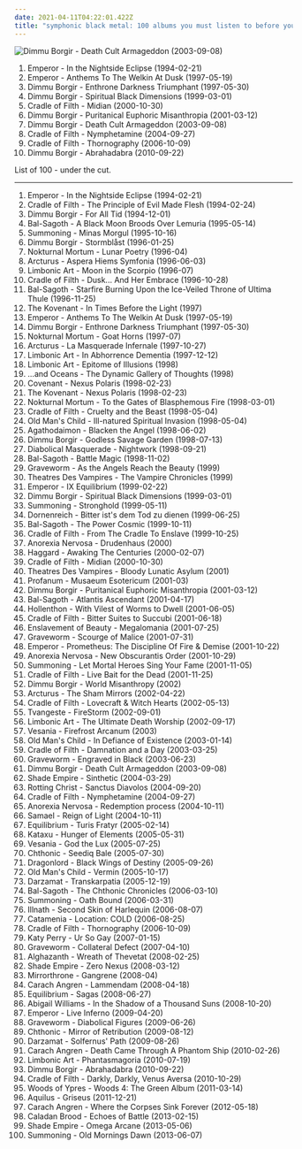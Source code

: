 ```yaml
---
date: 2021-04-11T04:22:01.422Z
title: "symphonic black metal: 100 albums you must listen to before you die"
---
```

![Dimmu Borgir - Death Cult Armageddon (2003-09-08)](https://img.discogs.com/M-pFRuNirZcVM7Pn5OHuLqa6C8M=/fit-in/600x528/filters:strip_icc():format(jpeg):mode_rgb():quality(90)/discogs-images/R-6668617-1481961616-5739.jpeg.jpg "Dimmu Borgir - Death Cult Armageddon (2003-09-08)")
<ol class="albums">
<li data-cover="https://img.discogs.com/DnVuKMipQvhsLQjzryIPb-bav-M=/fit-in/600x600/filters:strip_icc():format(jpeg):mode_rgb():quality(90)/discogs-images/R-424830-1220470365.jpeg.jpg" data-tags="black metal" role="button">Emperor - In the Nightside Eclipse (1994-02-21)</li>
<li data-cover="http://coverartarchive.org/release/8bce7d2e-cddd-38d3-86b7-d2c53e9d17aa/6830358041-500.jpg" data-tags="black metal, symphonic black metal" role="button">Emperor - Anthems To The Welkin At Dusk (1997-05-19)</li>
<li data-cover="http://coverartarchive.org/release/c51f27b8-ffd7-4b53-aa4e-2687e213e30f/4798121885-500.jpg" data-tags="symphonic black metal, black metal" role="button">Dimmu Borgir - Enthrone Darkness Triumphant (1997-05-30)</li>
<li data-cover="http://coverartarchive.org/release/32ebc0bd-4573-3a9b-9d6d-3a9e0556c166/3479063559-500.jpg" data-tags="symphonic black metal, black metal" role="button">Dimmu Borgir - Spiritual Black Dimensions (1999-03-01)</li>
<li data-cover="https://img.discogs.com/ofYN9Mevd43PbFYaA7_ENztBwh8=/fit-in/600x597/filters:strip_icc():format(jpeg):mode_rgb():quality(90)/discogs-images/R-3244650-1322111788.jpeg.jpg" data-tags="black metal, symphonic black metal, gothic metal" role="button">Cradle of Filth - Midian (2000-10-30)</li>
<li data-cover="http://coverartarchive.org/release/69a8e3b3-eabb-4134-9b14-2ce42a1b6776/13136914759-500.jpg" data-tags="symphonic black metal, black metal" role="button">Dimmu Borgir - Puritanical Euphoric Misanthropia (2001-03-12)</li>
<li data-cover="https://img.discogs.com/M-pFRuNirZcVM7Pn5OHuLqa6C8M=/fit-in/600x528/filters:strip_icc():format(jpeg):mode_rgb():quality(90)/discogs-images/R-6668617-1481961616-5739.jpeg.jpg" data-tags="symphonic black metal" role="button">Dimmu Borgir - Death Cult Armageddon (2003-09-08)</li>
<li data-cover="http://coverartarchive.org/release/b7bea46d-8986-363c-8f81-458b81e8944b/2959523284-500.jpg" data-tags="black metal, symphonic black metal" role="button">Cradle of Filth - Nymphetamine (2004-09-27)</li>
<li data-cover="https://img.discogs.com/ofYN9Mevd43PbFYaA7_ENztBwh8=/fit-in/600x597/filters:strip_icc():format(jpeg):mode_rgb():quality(90)/discogs-images/R-3244650-1322111788.jpeg.jpg" data-tags="symphonic black metal" role="button">Cradle of Filth - Thornography (2006-10-09)</li>
<li data-cover="http://coverartarchive.org/release/83369e76-a177-475e-b193-f42e34026a95/4013802680-500.jpg" data-tags="symphonic black metal" role="button">Dimmu Borgir - Abrahadabra (2010-09-22)</li>
</ol>
List of 100 - under the cut.
<!-- more -->

_________________

<ol class="albums">
<li data-cover="https://img.discogs.com/DnVuKMipQvhsLQjzryIPb-bav-M=/fit-in/600x600/filters:strip_icc():format(jpeg):mode_rgb():quality(90)/discogs-images/R-424830-1220470365.jpeg.jpg" data-tags="black metal" role="button">
Emperor - In the Nightside Eclipse (1994-02-21)
</li>
<li data-cover="http://coverartarchive.org/release/495410fc-e0fd-3c29-b697-b8a7c312dfba/5250214558-500.jpg" data-tags="black metal" role="button">
Cradle of Filth - The Principle of Evil Made Flesh (1994-02-24)
</li>
<li data-cover="http://coverartarchive.org/release/02ded4d3-468e-472e-9084-a6a11543d34d/4602331519-500.jpg" data-tags="black metal, symphonic black metal" role="button">
Dimmu Borgir - For All Tid (1994-12-01)
</li>
<li data-cover="http://coverartarchive.org/release/077cab20-021e-4bb9-af39-499142874b8f/5472131038-500.jpg" data-tags="black metal, symphonic black metal" role="button">
Bal-Sagoth - A Black Moon Broods Over Lemuria (1995-05-14)
</li>
<li data-cover="http://coverartarchive.org/release/9bf29e42-a5c4-44fe-a3e0-29b11c2e8091/5877225471-500.jpg" data-tags="atmospheric black metal, epic black metal" role="button">
Summoning - Minas Morgul (1995-10-16)
</li>
<li data-cover="http://coverartarchive.org/release/e5f8f5dd-73cb-417e-aa88-a14f15619763/5166048158-500.jpg" data-tags="black metal, symphonic black metal" role="button">
Dimmu Borgir - Stormblåst (1996-01-25)
</li>
<li data-cover="http://coverartarchive.org/release/93a7a357-e23f-47a9-a767-e05730da0bea/20308113502-500.jpg" data-tags="black metal" role="button">
Nokturnal Mortum - Lunar Poetry (1996-04)
</li>
<li data-cover="https://img.discogs.com/PET2jzdLAHFifRSonHwKZ7eJ6ck=/fit-in/600x600/filters:strip_icc():format(jpeg):mode_rgb():quality(90)/discogs-images/R-400951-1507214250-9127.jpeg.jpg" data-tags="black metal" role="button">
Arcturus - Aspera Hiems Symfonia (1996-06-03)
</li>
<li data-cover="http://coverartarchive.org/release/5f50fe98-c851-4b66-a1f4-b2f7dfd3d1f6/9225702873-500.jpg" data-tags="symphonic black metal" role="button">
Limbonic Art - Moon in the Scorpio (1996-07)
</li>
<li data-cover="https://img.discogs.com/fftbzZNbE6CVLZ23o6n919Aaab4=/fit-in/507x246/filters:strip_icc():format(jpeg):mode_rgb():quality(90)/discogs-images/R-780114-1157988368.jpeg.jpg" data-tags="black metal, symphonic black metal, gothic metal" role="button">
Cradle of Filth - Dusk... And Her Embrace (1996-10-28)
</li>
<li data-cover="http://coverartarchive.org/release/3a5d140c-5ab4-49e8-989c-7e0a868813dd/5475830556-500.jpg" data-tags="symphonic black metal" role="button">
Bal-Sagoth - Starfire Burning Upon the Ice-Veiled Throne of Ultima Thule (1996-11-25)
</li>
<li data-cover="http://coverartarchive.org/release/0ea00f24-b806-4d65-85dd-f85fe898bdf0/14078147660-500.jpg" data-tags="symphonic black metal" role="button">
The Kovenant - In Times Before the Light (1997)
</li>
<li data-cover="http://coverartarchive.org/release/8bce7d2e-cddd-38d3-86b7-d2c53e9d17aa/6830358041-500.jpg" data-tags="black metal, symphonic black metal" role="button">
Emperor - Anthems To The Welkin At Dusk (1997-05-19)
</li>
<li data-cover="http://coverartarchive.org/release/c51f27b8-ffd7-4b53-aa4e-2687e213e30f/4798121885-500.jpg" data-tags="symphonic black metal, black metal" role="button">
Dimmu Borgir - Enthrone Darkness Triumphant (1997-05-30)
</li>
<li data-cover="https://img.discogs.com/BDgL5nX1Jl1xxDtrcJRoeXNV-gM=/fit-in/600x605/filters:strip_icc():format(jpeg):mode_rgb():quality(90)/discogs-images/R-5448073-1513592837-9784.jpeg.jpg" data-tags="black metal, pagan black metal, symphonic black metal" role="button">
Nokturnal Mortum - Goat Horns (1997-07)
</li>
<li data-cover="http://coverartarchive.org/release/641293ff-c29e-483c-8f79-b07eab011344/6167514371-500.jpg" data-tags="avant-garde metal" role="button">
Arcturus - La Masquerade Infernale (1997-10-27)
</li>
<li data-cover="http://coverartarchive.org/release/34b75481-3c61-41c1-8e6e-1e163afb7b59/22516584946-500.jpg" data-tags="symphonic black metal" role="button">
Limbonic Art - In Abhorrence Dementia (1997-12-12)
</li>
<li data-cover="http://coverartarchive.org/release/d1e5e434-219f-4e09-a5e3-faad83e39f0e/14048292954-500.jpg" data-tags="symphonic black metal" role="button">
Limbonic Art - Epitome of Illusions (1998)
</li>
<li data-cover="http://coverartarchive.org/release/0c9be720-ec16-4dc4-8815-9cc316b12fd4/18640005867-500.jpg" data-tags="symphonic black metal, black metal" role="button">
...and Oceans - The Dynamic Gallery of Thoughts (1998)
</li>
<li data-cover="https://img.discogs.com/nUR4X-kKuMT9XopvxeYUPD-MsUU=/fit-in/600x600/filters:strip_icc():format(jpeg):mode_rgb():quality(90)/discogs-images/R-11604063-1519264478-2485.jpeg.jpg" data-tags="black metal, symphonic black metal, melodic black metal" role="button">
Covenant - Nexus Polaris (1998-02-23)
</li>
<li data-cover="http://coverartarchive.org/release/6b33c05d-62f7-4a42-9e1e-155499ba9534/14113644758-500.jpg" data-tags="black metal, melodic black metal" role="button">
The Kovenant - Nexus Polaris (1998-02-23)
</li>
<li data-cover="https://img.discogs.com/fs-zAT2-QrWtD5sZJwlQ93ugGK8=/fit-in/600x600/filters:strip_icc():format(jpeg):mode_rgb():quality(90)/discogs-images/R-6284920-1415565714-3853.jpeg.jpg" data-tags="black metal, symphonic black metal" role="button">
Nokturnal Mortum - To the Gates of Blasphemous Fire (1998-03-01)
</li>
<li data-cover="http://coverartarchive.org/release/d1a30fef-2178-40bc-a47c-1456f03e782b/13132428366-500.jpg" data-tags="black metal, symphonic black metal" role="button">
Cradle of Filth - Cruelty and the Beast (1998-05-04)
</li>
<li data-cover="https://img.discogs.com/icopur7OZ3YFfyCMCf8XryAsCHE=/fit-in/600x337/filters:strip_icc():format(jpeg):mode_rgb():quality(90)/discogs-images/R-9634238-1483961231-2879.jpeg.jpg" data-tags="symphonic black metal, melodic black metal, black metal" role="button">
Old Man's Child - Ill-natured Spiritual Invasion (1998-05-04)
</li>
<li data-cover="http://coverartarchive.org/release/f80514c7-6513-4262-83d4-f8c89d56e54e/1122915430-500.jpg" data-tags="black metal, symphonic black metal" role="button">
Agathodaimon - Blacken the Angel (1998-06-02)
</li>
<li data-cover="https://img.discogs.com/KQeaUe-2o6pypWSvyMn5wKEd0vA=/fit-in/600x878/filters:strip_icc():format(jpeg):mode_rgb():quality(90)/discogs-images/R-8143365-1455966045-5476.jpeg.jpg" data-tags="symphonic black metal" role="button">
Dimmu Borgir - Godless Savage Garden (1998-07-13)
</li>
<li data-cover="http://coverartarchive.org/release/757a25d7-2175-4b03-a13e-b634e721230b/19391920185-500.jpg" data-tags="black metal" role="button">
Diabolical Masquerade - Nightwork (1998-09-21)
</li>
<li data-cover="http://coverartarchive.org/release/d1a807c4-544f-466f-b7fb-ee937cbd40fe/5475890539-500.jpg" data-tags="black metal" role="button">
Bal-Sagoth - Battle Magic (1998-11-02)
</li>
<li data-cover="http://coverartarchive.org/release/d888ae11-3aea-47e8-ac9f-1d61a0c02437/19530564983-500.jpg" data-tags="black metal, symphonic black metal, melodic black metal" role="button">
Graveworm - As the Angels Reach the Beauty (1999)
</li>
<li data-cover="http://coverartarchive.org/release/93ae0ee5-ea52-3813-924f-8830bf8831b0/23668156733-500.jpg" data-tags="gothic metal, symphonic black metal, vampiric metal" role="button">
Theatres Des Vampires - The Vampire Chronicles (1999)
</li>
<li data-cover="http://coverartarchive.org/release/186a1cc2-1b6a-382a-933d-ee6eca46423b/3193080078-500.jpg" data-tags="black metal" role="button">
Emperor - IX Equilibrium (1999-02-22)
</li>
<li data-cover="http://coverartarchive.org/release/32ebc0bd-4573-3a9b-9d6d-3a9e0556c166/3479063559-500.jpg" data-tags="symphonic black metal, black metal" role="button">
Dimmu Borgir - Spiritual Black Dimensions (1999-03-01)
</li>
<li data-cover="http://coverartarchive.org/release/228f0a8f-01a2-3d80-a04c-f19848360e0b/3732943726-500.jpg" data-tags="atmospheric black metal" role="button">
Summoning - Stronghold (1999-05-11)
</li>
<li data-cover="https://img.discogs.com/oMPr7Mnfsi8Ty-3Xd8oqxBS3grE=/fit-in/500x500/filters:strip_icc():format(jpeg):mode_rgb():quality(90)/discogs-images/R-490911-1193773722.jpeg.jpg" data-tags="black metal" role="button">
Dornenreich - Bitter ist's dem Tod zu dienen (1999-06-25)
</li>
<li data-cover="http://coverartarchive.org/release/42d676bf-a866-39a3-91ed-f7e703b71344/5475937749-500.jpg" data-tags="symphonic black metal, black metal, symphonic metal, epic black metal" role="button">
Bal-Sagoth - The Power Cosmic (1999-10-11)
</li>
<li data-cover="http://coverartarchive.org/release/c2281aef-52b9-3551-90ca-60d9acc5cc0f/5651296077-500.jpg" data-tags="black metal, gothic metal, dark metal" role="button">
Cradle of Filth - From The Cradle To Enslave (1999-10-25)
</li>
<li data-cover="http://coverartarchive.org/release/ffb21cc4-41aa-34a1-872f-c8b3e5c1a960/2639172145-500.jpg" data-tags="symphonic black metal" role="button">
Anorexia Nervosa - Drudenhaus (2000)
</li>
<li data-cover="http://coverartarchive.org/release/173cce6b-84da-4eba-880e-9a96048c8b4a/20215878293-500.jpg" data-tags="symphonic metal" role="button">
Haggard - Awaking The Centuries (2000-02-07)
</li>
<li data-cover="https://img.discogs.com/ofYN9Mevd43PbFYaA7_ENztBwh8=/fit-in/600x597/filters:strip_icc():format(jpeg):mode_rgb():quality(90)/discogs-images/R-3244650-1322111788.jpeg.jpg" data-tags="black metal, symphonic black metal, gothic metal" role="button">
Cradle of Filth - Midian (2000-10-30)
</li>
<li data-cover="http://coverartarchive.org/release/487e95ed-3759-45d7-bb53-d594a51a0b73/15625788207-500.jpg" data-tags="gothic metal, symphonic black metal" role="button">
Theatres Des Vampires - Bloody Lunatic Asylum (2001)
</li>
<li data-cover="http://coverartarchive.org/release/9b899022-96d4-496e-8f29-08a7ef0c1109/1065863215-500.jpg" data-tags="symphonic black metal" role="button">
Profanum - Musaeum Esotericum (2001-03)
</li>
<li data-cover="http://coverartarchive.org/release/69a8e3b3-eabb-4134-9b14-2ce42a1b6776/13136914759-500.jpg" data-tags="symphonic black metal, black metal" role="button">
Dimmu Borgir - Puritanical Euphoric Misanthropia (2001-03-12)
</li>
<li data-cover="http://coverartarchive.org/release/7a2ad5af-5fcb-3b45-b076-cae577c31502/5475998070-500.jpg" data-tags="epic metal, symphonic black metal" role="button">
Bal-Sagoth - Atlantis Ascendant (2001-04-17)
</li>
<li data-cover="http://coverartarchive.org/release/1e9a949a-6ba6-33b7-80df-b1d80eac5629/20361917148-500.jpg" data-tags="symphonic metal, death metal, symphonic death metal" role="button">
Hollenthon - With Vilest of Worms to Dwell (2001-06-05)
</li>
<li data-cover="http://coverartarchive.org/release/2f4e05fb-2c99-33a9-999d-1f467efee842/21088130235-500.jpg" data-tags="black metal" role="button">
Cradle of Filth - Bitter Suites to Succubi (2001-06-18)
</li>
<li data-cover="https://img.discogs.com/TP6Xo7NSTtXTpKxlCrCvhq66SO0=/fit-in/250x225/filters:strip_icc():format(jpeg):mode_rgb():quality(90)/discogs-images/R-2200072-1368091446-5709.jpeg.jpg" data-tags="symphonic black metal" role="button">
Enslavement of Beauty - Megalomania (2001-07-25)
</li>
<li data-cover="http://coverartarchive.org/release/d7db3617-08f0-48aa-b3da-25447de848de/19530600810-500.jpg" data-tags="symphonic black metal, black metal" role="button">
Graveworm - Scourge of Malice (2001-07-31)
</li>
<li data-cover="http://coverartarchive.org/release/cb67ecb9-2d90-39bc-bef2-5d0ec82beb2f/5877351684-500.jpg" data-tags="black metal, symphonic black metal, progressive black metal" role="button">
Emperor - Prometheus: The Discipline Of Fire & Demise (2001-10-22)
</li>
<li data-cover="http://coverartarchive.org/release/480c1e8d-5dae-49ef-a46a-e694be7d5197/2646624584-500.jpg" data-tags="symphonic black metal" role="button">
Anorexia Nervosa - New Obscurantis Order (2001-10-29)
</li>
<li data-cover="https://img.discogs.com/XLMFs6Yc9ih_DVVwuWDARIRcnRQ=/fit-in/500x500/filters:strip_icc():format(jpeg):mode_rgb():quality(90)/discogs-images/R-1540652-1290980659.jpeg.jpg" data-tags="black metal, atmospheric black metal" role="button">
Summoning - Let Mortal Heroes Sing Your Fame (2001-11-05)
</li>
<li data-cover="https://img.discogs.com/IOOB7cA_Lo0XFovvFP8oIn_Dk_k=/fit-in/600x602/filters:strip_icc():format(jpeg):mode_rgb():quality(90)/discogs-images/R-1632882-1595415649-9198.jpeg.jpg" data-tags="black metal" role="button">
Cradle of Filth - Live Bait for the Dead (2001-11-25)
</li>
<li data-cover="http://coverartarchive.org/release/14c24481-a899-405f-b2d3-bd1a820e3b46/3445290056-500.jpg" data-tags="black metal, symphonic black metal" role="button">
Dimmu Borgir - World Misanthropy (2002)
</li>
<li data-cover="https://img.discogs.com/GYhZ7K6fOzCcdRdNDHBJZJ74sHU=/fit-in/280x278/filters:strip_icc():format(jpeg):mode_rgb():quality(90)/discogs-images/R-2349420-1278742285.jpeg.jpg" data-tags="avant-garde metal, progressive metal" role="button">
Arcturus - The Sham Mirrors (2002-04-22)
</li>
<li data-cover="https://img.discogs.com/Jq5Vf2_HTuLEORGNg_2BNXRjo5c=/fit-in/600x600/filters:strip_icc():format(jpeg):mode_rgb():quality(90)/discogs-images/R-7321664-1438849429-5427.jpeg.jpg" data-tags="extreme metal" role="button">
Cradle of Filth - Lovecraft & Witch Hearts (2002-05-13)
</li>
<li data-cover="https://img.discogs.com/kAioB1JLvJWrtgDbkjJHnHv8wgk=/fit-in/477x469/filters:strip_icc():format(jpeg):mode_rgb():quality(90)/discogs-images/R-1406773-1242842873.jpeg.jpg" data-tags="symphonic black metal" role="button">
Tvangeste - FireStorm (2002-09-01)
</li>
<li data-cover="https://img.discogs.com/eE4Bj3iYthNjaaOVVyzt9gxQfHU=/fit-in/600x600/filters:strip_icc():format(jpeg):mode_rgb():quality(90)/discogs-images/R-4652145-1371138577-2404.jpeg.jpg" data-tags="symphonic black metal, black metal" role="button">
Limbonic Art - The Ultimate Death Worship (2002-09-17)
</li>
<li data-cover="https://img.discogs.com/86nWhuWiKiziTcjddQwkgFz-sig=/fit-in/400x393/filters:strip_icc():format(jpeg):mode_rgb():quality(90)/discogs-images/R-754716-1243265455.jpeg.jpg" data-tags="black metal, symphonic black metal" role="button">
Vesania - Firefrost Arcanum (2003)
</li>
<li data-cover="http://coverartarchive.org/release/a9d5452a-e5b1-4281-8b42-07773144a1a9/19111696998-500.jpg" data-tags="black metal, melodic black metal" role="button">
Old Man's Child - In Defiance of Existence (2003-01-14)
</li>
<li data-cover="http://coverartarchive.org/release/48f5ed28-ad70-4e9d-aacf-745114b25129/2959197117-500.jpg" data-tags="black metal" role="button">
Cradle of Filth - Damnation and a Day (2003-03-25)
</li>
<li data-cover="http://coverartarchive.org/release/9027c1f8-7839-43f5-9f65-46f029fc2d9e/6036381309-500.jpg" data-tags="black metal" role="button">
Graveworm - Engraved in Black (2003-06-23)
</li>
<li data-cover="https://img.discogs.com/M-pFRuNirZcVM7Pn5OHuLqa6C8M=/fit-in/600x528/filters:strip_icc():format(jpeg):mode_rgb():quality(90)/discogs-images/R-6668617-1481961616-5739.jpeg.jpg" data-tags="symphonic black metal" role="button">
Dimmu Borgir - Death Cult Armageddon (2003-09-08)
</li>
<li data-cover="http://coverartarchive.org/release/4779ea3b-900d-428d-8ea7-b43e5e60b9f6/6761564051-500.jpg" data-tags="symphonic black metal, melodic black metal" role="button">
Shade Empire - Sinthetic (2004-03-29)
</li>
<li data-cover="http://coverartarchive.org/release/ac5f77fe-e6d9-48dc-b3d5-cd958e3303b9/7443578288-500.jpg" data-tags="black metal" role="button">
Rotting Christ - Sanctus Diavolos (2004-09-20)
</li>
<li data-cover="http://coverartarchive.org/release/b7bea46d-8986-363c-8f81-458b81e8944b/2959523284-500.jpg" data-tags="black metal, symphonic black metal" role="button">
Cradle of Filth - Nymphetamine (2004-09-27)
</li>
<li data-cover="http://coverartarchive.org/release/abb01f3b-5100-421f-872c-7af2a2389c8a/9270601204-500.jpg" data-tags="black metal, symphonic black metal" role="button">
Anorexia Nervosa - Redemption process (2004-10-11)
</li>
<li data-cover="http://coverartarchive.org/release/bd9ddc75-db23-4d46-b748-a39e5d4c5a19/26723378277-500.jpg" data-tags="industrial metal" role="button">
Samael - Reign of Light (2004-10-11)
</li>
<li data-cover="http://coverartarchive.org/release/be5e9173-7122-4acb-8195-c22a72f1a648/16023357644-500.jpg" data-tags="folk metal" role="button">
Equilibrium - Turis Fratyr (2005-02-14)
</li>
<li data-cover="http://coverartarchive.org/release/95c1100e-e986-4bf8-b6ed-b754b2be2aa0/2691361818-500.jpg" data-tags="symphonic black metal, atmospheric black metal" role="button">
Kataxu - Hunger of Elements (2005-05-31)
</li>
<li data-cover="https://img.discogs.com/r455PlZo6fuzeVnGl7osMZ22Z4s=/fit-in/600x598/filters:strip_icc():format(jpeg):mode_rgb():quality(90)/discogs-images/R-519784-1409999812-1940.jpeg.jpg" data-tags="symphonic black metal, black metal" role="button">
Vesania - God the Lux (2005-07-25)
</li>
<li data-cover="http://coverartarchive.org/release/7e3adc15-6cd8-339c-bae6-b34cff825155/5495080203-500.jpg" data-tags="symphonic black metal, black metal" role="button">
Chthonic - Seediq Bale (2005-07-30)
</li>
<li data-cover="http://coverartarchive.org/release/59533be1-b04b-4d96-b48f-97997ff72605/16465368315-500.jpg" data-tags="symphonic black metal" role="button">
Dragonlord - Black Wings of Destiny (2005-09-26)
</li>
<li data-cover="http://coverartarchive.org/release/d5838c1c-a4df-4f97-8e2d-8b28fb621ac5/19108460086-500.jpg" data-tags="black metal" role="button">
Old Man's Child - Vermin (2005-10-17)
</li>
<li data-cover="http://coverartarchive.org/release/1ce86d96-619b-483f-a720-e947796dcce6/27174737834-500.jpg" data-tags="symphonic black metal" role="button">
Darzamat - Transkarpatia (2005-12-19)
</li>
<li data-cover="http://coverartarchive.org/release/149d107c-3f75-4fbb-86a6-221d1f87dd33/19434621482-500.jpg" data-tags="symphonic black metal, epic metal" role="button">
Bal-Sagoth - The Chthonic Chronicles (2006-03-10)
</li>
<li data-cover="http://coverartarchive.org/release/0214a6de-c1d4-3c60-94ff-38764301020b/10155515199-500.jpg" data-tags="atmospheric black metal, epic black metal" role="button">
Summoning - Oath Bound (2006-03-31)
</li>
<li data-cover="https://via.placeholder.com/450" data-tags="symphonic black metal" role="button">
Illnath - Second Skin of Harlequin (2006-08-07)
</li>
<li data-cover="https://img.discogs.com/ddFyPls691jFAGVZArMGU0mr5Ag=/fit-in/600x600/filters:strip_icc():format(jpeg):mode_rgb():quality(90)/discogs-images/R-7156209-1444333671-8641.jpeg.jpg" data-tags="black metal, melodic black metal" role="button">
Catamenia - Location: COLD (2006-08-25)
</li>
<li data-cover="https://img.discogs.com/ofYN9Mevd43PbFYaA7_ENztBwh8=/fit-in/600x597/filters:strip_icc():format(jpeg):mode_rgb():quality(90)/discogs-images/R-3244650-1322111788.jpeg.jpg" data-tags="symphonic black metal" role="button">
Cradle of Filth - Thornography (2006-10-09)
</li>
<li data-cover="https://img.discogs.com/VPZYWF2ksSiHJqfZgVaantZcQWw=/fit-in/600x570/filters:strip_icc():format(jpeg):mode_rgb():quality(90)/discogs-images/R-5182187-1386762667-5591.jpeg.jpg" data-tags="female vocalists" role="button">
Katy Perry - Ur So Gay (2007-01-15)
</li>
<li data-cover="http://coverartarchive.org/release/b5c9ae48-e220-39b8-819e-3ad6bcdae905/18251737209-500.jpg" data-tags="melodic black metal, black metal" role="button">
Graveworm - Collateral Defect (2007-04-10)
</li>
<li data-cover="http://coverartarchive.org/release/9792fa3f-0e97-42ad-a584-ec883820d654/7424037644-500.jpg" data-tags="black metal, symphonic black metal" role="button">
Alghazanth - Wreath of Thevetat (2008-02-25)
</li>
<li data-cover="http://coverartarchive.org/release/2adc426e-bf17-4ddd-ba04-47470c3045d8/6761584111-500.jpg" data-tags="black metal, symphonic black metal, dark metal" role="button">
Shade Empire - Zero Nexus (2008-03-12)
</li>
<li data-cover="https://img.discogs.com/3Po3MI9vocSMbCaQUb4B87YsNNw=/fit-in/600x527/filters:strip_icc():format(jpeg):mode_rgb():quality(90)/discogs-images/R-1852421-1616886092-5680.jpeg.jpg" data-tags="progressive black metal" role="button">
Mirrorthrone - Gangrene (2008-04)
</li>
<li data-cover="http://coverartarchive.org/release/99a6d217-c3cf-498a-9d2c-e7bd89ff93da/10038719708-500.jpg" data-tags="symphonic black metal, black metal" role="button">
Carach Angren - Lammendam (2008-04-18)
</li>
<li data-cover="http://coverartarchive.org/release/7b689aac-42f0-463c-9ea3-9262abb690ad/2140896034-500.jpg" data-tags="folk metal" role="button">
Equilibrium - Sagas (2008-06-27)
</li>
<li data-cover="http://coverartarchive.org/release/823f601d-95ca-35dc-9846-7536ee4f3e76/15510384533-500.jpg" data-tags="symphonic black metal" role="button">
Abigail Williams - In the Shadow of a Thousand Suns (2008-10-20)
</li>
<li data-cover="http://coverartarchive.org/release/587ecb11-db5d-4cb8-80f7-e73a3f69431a/22384004483-500.jpg" data-tags="black metal, metal, symphonic black metal" role="button">
Emperor - Live Inferno (2009-04-20)
</li>
<li data-cover="http://coverartarchive.org/release/154e6697-6d62-40b6-8c74-4fdf7c3f48bd/11152247773-500.jpg" data-tags="symphonic black metal, melodic black metal" role="button">
Graveworm - Diabolical Figures (2009-06-26)
</li>
<li data-cover="http://coverartarchive.org/release/2843cda1-9c04-4afb-953c-867b0bb1dbf5/5495095135-500.jpg" data-tags="black metal, symphonic black metal" role="button">
Chthonic - Mirror of Retribution (2009-08-12)
</li>
<li data-cover="https://img.discogs.com/iSkuJoJ_t-yJVFX3A3PwaOSCKdM=/fit-in/250x234/filters:strip_icc():format(jpeg):mode_rgb():quality(90)/discogs-images/R-8957998-1472238160-8469.jpeg.jpg" data-tags="symphonic black metal" role="button">
Darzamat - Solfernus' Path (2009-08-26)
</li>
<li data-cover="http://coverartarchive.org/release/4c6afd7a-ee19-4f46-8328-5267525c2d16/9732288219-500.jpg" data-tags="symphonic black metal" role="button">
Carach Angren - Death Came Through A Phantom Ship (2010-02-26)
</li>
<li data-cover="https://img.discogs.com/eE4Bj3iYthNjaaOVVyzt9gxQfHU=/fit-in/600x600/filters:strip_icc():format(jpeg):mode_rgb():quality(90)/discogs-images/R-4652145-1371138577-2404.jpeg.jpg" data-tags="symphonic black metal, black metal, raw symphonic black metal" role="button">
Limbonic Art - Phantasmagoria (2010-07-19)
</li>
<li data-cover="http://coverartarchive.org/release/83369e76-a177-475e-b193-f42e34026a95/4013802680-500.jpg" data-tags="symphonic black metal" role="button">
Dimmu Borgir - Abrahadabra (2010-09-22)
</li>
<li data-cover="http://coverartarchive.org/release/e7505693-5eaa-3783-8cb8-9c94868aef8c/6601163990-500.jpg" data-tags="gothic metal, symphonic metal, extreme metal" role="button">
Cradle of Filth - Darkly, Darkly, Venus Aversa (2010-10-29)
</li>
<li data-cover="http://coverartarchive.org/release/495c3677-cf6f-3a99-b68e-02e6d299edac/21285326098-500.jpg" data-tags="doom metal" role="button">
Woods of Ypres - Woods 4: The Green Album (2011-03-14)
</li>
<li data-cover="http://coverartarchive.org/release/7db0a266-4588-4b2a-9536-fd29694cb081/18274943198-500.jpg" data-tags="atmospheric black metal" role="button">
Aquilus - Griseus (2011-12-21)
</li>
<li data-cover="http://coverartarchive.org/release/3a0257bf-31f0-4a3e-9918-7b29ef934132/10038712814-500.jpg" data-tags="symphonic black metal" role="button">
Carach Angren - Where the Corpses Sink Forever (2012-05-18)
</li>
<li data-cover="http://coverartarchive.org/release/0f4d3c71-b37a-4ba1-a002-ff9c9d5de7f6/7982108511-500.jpg" data-tags="epic black metal, black metal" role="button">
Caladan Brood - Echoes of Battle (2013-02-15)
</li>
<li data-cover="http://coverartarchive.org/release/28307e14-a815-4f93-9bb9-9d1f2acb05ca/4087127600-500.jpg" data-tags="symphonic black metal" role="button">
Shade Empire - Omega Arcane (2013-05-06)
</li>
<li data-cover="http://coverartarchive.org/release/c87baa2c-bff5-4790-a806-9cb63a0d86f5/4014889358-500.jpg" data-tags="atmospheric black metal" role="button">
Summoning - Old Mornings Dawn (2013-06-07)
</li>
</ol>